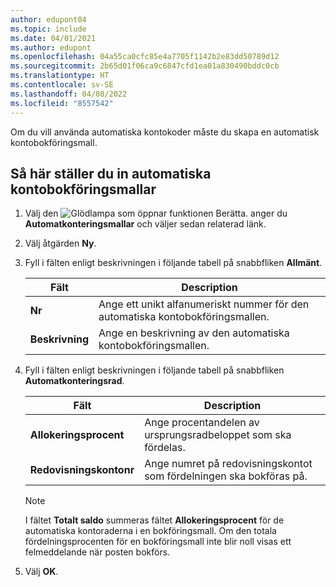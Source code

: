 ```yaml
---
author: edupont04
ms.topic: include
ms.date: 04/01/2021
ms.author: edupont
ms.openlocfilehash: 04a55ca0cfc85e4a7705f1142b2e83dd50789d12
ms.sourcegitcommit: 2b65d01f06ca9c6847cfd1ea01a830490bddc0cb
ms.translationtype: HT
ms.contentlocale: sv-SE
ms.lasthandoff: 04/08/2022
ms.locfileid: "8557542"
---
```

Om du vill använda automatiska kontokoder måste du skapa en automatisk kontobokföringsmall.  

## <a name="to-set-up-automatic-account-posting-groups"></a><a name="to-set-up-automatic-account-posting-groups"></a><a name="to-set-up-automatic-account-posting-groups"></a>Så här ställer du in automatiska kontobokföringsmallar

1. Välj den ![Glödlampa som öppnar funktionen Berätta.](../../../media/ui-search/search_small.png "Berätta för mig vad du vill göra") anger du **Automatkonteringsmallar** och väljer sedan relaterad länk.  
2. Välj åtgärden **Ny**.  
3. Fyll i fälten enligt beskrivningen i följande tabell på snabbfliken **Allmänt**.  

    |Fält|Description|  
    |-----------|-----------------|  
    |**Nr**|Ange ett unikt alfanumeriskt nummer för den automatiska kontobokföringsmallen.|  
    |**Beskrivning**|Ange en beskrivning av den automatiska kontobokföringsmallen.|  

4. Fyll i fälten enligt beskrivningen i följande tabell på snabbfliken **Automatkonteringsrad**.  

    |Fält|Description|  
    |-----------|-----------------|  
    |**Allokeringsprocent**|Ange procentandelen av ursprungsradbeloppet som ska fördelas.|  
    |**Redovisningskontonr**|Ange numret på redovisningskontot som fördelningen ska bokföras på.|  

    > [!NOTE]  
    >  I fältet **Totalt saldo** summeras fältet **Allokeringsprocent** för de automatiska kontoraderna i en bokföringsmall. Om den totala fördelningsprocenten för en bokföringsmall inte blir noll visas ett felmeddelande när posten bokförs.  

5. Välj **OK**.  
